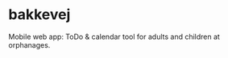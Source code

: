 bakkevej
========

Mobile web app: ToDo &amp; calendar tool for adults and children at orphanages. 
